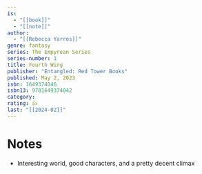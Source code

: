 ```yaml
---
is:
  - "[[book]]"
  - "[[note]]"
author:
  - "[[Rebecca Yarros]]"
genre: fantasy
series: The Empyrean Series
series-number: 1
title: Fourth Wing
publisher: "Entangled: Red Tower Books"
published: May 2, 2023
isbn: 1649374046
isbn13: 9781649374042
category:
rating: 👍
last: "[[2024-02]]"
---
```

# Notes
- Interesting world, good characters, and a pretty decent climax
